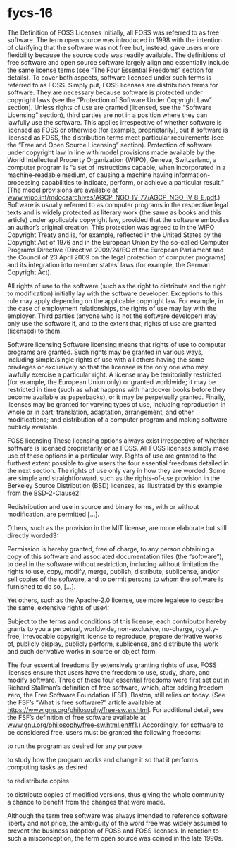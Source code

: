 # fycs-16
The Definition of FOSS Licenses
Initially, all FOSS was referred to as free software. The term open source was introduced in 1998 with the intention of clarifying that the software was not free but, instead, gave users more flexibility because the source code was readily available. The definitions of free software and open source software largely align and essentially include the same license terms (see “The Four Essential Freedoms” section for details). To cover both aspects, software licensed under such terms is referred to as FOSS.
Simply put, FOSS licenses are distribution terms for software. They are necessary because software is protected under copyright laws (see the “Protection of Software Under Copyright Law” section). Unless rights of use are granted (licensed, see the “Software Licensing” section), third parties are not in a position where they can lawfully use the software. This applies irrespective of whether software is licensed as FOSS or otherwise (for example, proprietarily), but if software is licensed as FOSS, the distribution terms meet particular requirements (see the “Free and Open Source Licensing” section).
Protection of software under copyright law
In line with model provisions made available by the World Intellectual Property Organization (WIPO), Geneva, Switzerland, a computer program is “a set of instructions capable, when incorporated in a machine-readable medium, of causing a machine having information-processing capabilities to indicate, perform, or achieve a particular result.” (The model provisions are available at www.wipo.int/mdocsarchives/AGCP_NGO_IV_77/AGCP_NGO_IV_8_E.pdf.) Software is usually referred to as computer programs in the respective legal texts and is widely protected as literary work (the same as books and this article) under applicable copyright law, provided that the software embodies an author’s original creation. This protection was agreed to in the WIPO Copyright Treaty and is, for example, reflected in the United States by the Copyright Act of 1976 and in the European Union by the so-called Computer Programs Directive (Directive 2009/24/EC of the European Parliament and the Council of 23 April 2009 on the legal protection of computer programs) and its integration into member states’ laws (for example, the German Copyright Act).

All rights of use to the software (such as the right to distribute and the right to modification) initially lay with the software developer. Exceptions to this rule may apply depending on the applicable copyright law. For example, in the case of employment relationships, the rights of use may lay with the employer. Third parties (anyone who is not the software developer) may only use the software if, and to the extent that, rights of use are granted (licensed) to them.

Software licensing
Software licensing means that rights of use to computer programs are granted. Such rights may be granted in various ways, including simple/single rights of use with all others having the same privileges or exclusively so that the licensee is the only one who may lawfully exercise a particular right. A license may be territorially restricted (for example, the European Union only) or granted worldwide; it may be restricted in time (such as what happens with hardcover books before they become available as paperbacks), or it may be perpetually granted. Finally, licenses may be granted for varying types of use, including reproduction in whole or in part; translation, adaptation, arrangement, and other modifications; and distribution of a computer program and making software publicly available.

FOSS licensing
These licensing options always exist irrespective of whether software is licensed proprietarily or as FOSS. All FOSS licenses simply make use of these options in a particular way. Rights of use are granted to the furthest extent possible to give users the four essential freedoms detailed in the next section. The rights of use only vary in how they are worded. Some are simple and straightforward, such as the rights-of-use provision in the Berkeley Source Distribution (BSD) licenses, as illustrated by this example from the BSD-2-Clause2:


Redistribution and use in source and binary forms, with or without modification, are permitted […].

Others, such as the provision in the MIT license, are more elaborate but still directly worded3:


Permission is hereby granted, free of charge, to any person obtaining a copy of this software and associated documentation files (the “software”), to deal in the software without restriction, including without limitation the rights to use, copy, modify, merge, publish, distribute, sublicense, and/or sell copies of the software, and to permit persons to whom the software is furnished to do so, […].

Yet others, such as the Apache-2.0 license, use more legalese to describe the same, extensive rights of use4:


Subject to the terms and conditions of this license, each contributor hereby grants to you a perpetual, worldwide, non-exclusive, no-charge, royalty-free, irrevocable copyright license to reproduce, prepare derivative works of, publicly display, publicly perform, sublicense, and distribute the work and such derivative works in source or object form.

The four essential freedoms
By extensively granting rights of use, FOSS licenses ensure that users have the freedom to use, study, share, and modify software. Three of these four essential freedoms were first set out in Richard Stallman’s definition of free software, which, after adding freedom zero, the Free Software Foundation (FSF), Boston, still relies on today. (See the FSF’s “What is free software?” article available at https://www.gnu.org/philosophy/free-sw.en.html. For additional detail, see the FSF’s definition of free software available at www.gnu.org/philosophy/free-sw.html.en#f1.) Accordingly, for software to be considered free, users must be granted the following freedoms:

to run the program as desired for any purpose

to study how the program works and change it so that it performs computing tasks as desired

to redistribute copies

to distribute copies of modified versions, thus giving the whole community a chance to benefit from the changes that were made.

Although the term free software was always intended to reference software liberty and not price, the ambiguity of the word free was widely assumed to prevent the business adoption of FOSS and FOSS licenses. In reaction to such a misconception, the term open source was coined in the late 1990s.

